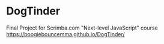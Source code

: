 # DogTinder
Final Project for Scrimba.com "Next-level JavaScript" course </br>
https://boogiebouncemma.github.io/DogTinder/
